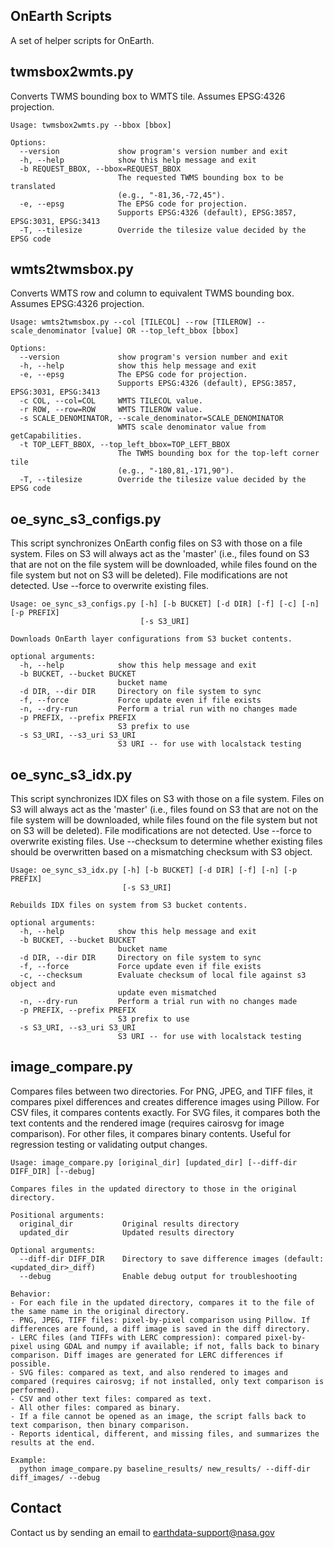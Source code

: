 ## OnEarth Scripts

A set of helper scripts for OnEarth.


## twmsbox2wmts.py

Converts TWMS bounding box to WMTS tile.  Assumes EPSG:4326 projection.

```
Usage: twmsbox2wmts.py --bbox [bbox]

Options:
  --version             show program's version number and exit
  -h, --help            show this help message and exit
  -b REQUEST_BBOX, --bbox=REQUEST_BBOX
                        The requested TWMS bounding box to be translated
                        (e.g., "-81,36,-72,45").
  -e, --epsg            The EPSG code for projection.
                        Supports EPSG:4326 (default), EPSG:3857, EPSG:3031, EPSG:3413
  -T, --tilesize        Override the tilesize value decided by the EPSG code
```

## wmts2twmsbox.py

Converts WMTS row and column to equivalent TWMS bounding box.  Assumes EPSG:4326 projection.

```
Usage: wmts2twmsbox.py --col [TILECOL] --row [TILEROW] --scale_denominator [value] OR --top_left_bbox [bbox]

Options:
  --version             show program's version number and exit
  -h, --help            show this help message and exit
  -e, --epsg            The EPSG code for projection.
                        Supports EPSG:4326 (default), EPSG:3857, EPSG:3031, EPSG:3413
  -c COL, --col=COL     WMTS TILECOL value.
  -r ROW, --row=ROW     WMTS TILEROW value.
  -s SCALE_DENOMINATOR, --scale_denominator=SCALE_DENOMINATOR
                        WMTS scale denominator value from getCapabilities.
  -t TOP_LEFT_BBOX, --top_left_bbox=TOP_LEFT_BBOX
                        The TWMS bounding box for the top-left corner tile
                        (e.g., "-180,81,-171,90").
  -T, --tilesize        Override the tilesize value decided by the EPSG code
```


## oe_sync_s3_configs.py

This script synchronizes OnEarth config files on S3 with those on a file system.
Files on S3 will always act as the 'master' (i.e., files found on S3 that are not on the file system 
will be downloaded, while files found on the file system but not on S3 will be deleted).
File modifications are not detected. Use --force to overwrite existing files.

```
Usage: oe_sync_s3_configs.py [-h] [-b BUCKET] [-d DIR] [-f] [-c] [-n] [-p PREFIX]
                             [-s S3_URI]

Downloads OnEarth layer configurations from S3 bucket contents.

optional arguments:
  -h, --help            show this help message and exit
  -b BUCKET, --bucket BUCKET
                        bucket name
  -d DIR, --dir DIR     Directory on file system to sync
  -f, --force           Force update even if file exists
  -n, --dry-run         Perform a trial run with no changes made
  -p PREFIX, --prefix PREFIX
                        S3 prefix to use
  -s S3_URI, --s3_uri S3_URI
                        S3 URI -- for use with localstack testing
```


## oe_sync_s3_idx.py

This script synchronizes IDX files on S3 with those on a file system.
Files on S3 will always act as the 'master' (i.e., files found on S3 that are not on the file system 
will be downloaded, while files found on the file system but not on S3 will be deleted).
File modifications are not detected. Use --force to overwrite existing files. Use --checksum to determine whether
existing files should be overwritten based on a mismatching checksum with S3 object.

```
Usage: oe_sync_s3_idx.py [-h] [-b BUCKET] [-d DIR] [-f] [-n] [-p PREFIX]
                         [-s S3_URI]

Rebuilds IDX files on system from S3 bucket contents.

optional arguments:
  -h, --help            show this help message and exit
  -b BUCKET, --bucket BUCKET
                        bucket name
  -d DIR, --dir DIR     Directory on file system to sync
  -f, --force           Force update even if file exists
  -c, --checksum        Evaluate checksum of local file against s3 object and 
                        update even mismatched
  -n, --dry-run         Perform a trial run with no changes made
  -p PREFIX, --prefix PREFIX
                        S3 prefix to use
  -s S3_URI, --s3_uri S3_URI
                        S3 URI -- for use with localstack testing
```

## image_compare.py

Compares files between two directories. For PNG, JPEG, and TIFF files, it compares pixel differences and creates difference images using Pillow. For CSV files, it compares contents exactly. For SVG files, it compares both the text contents and the rendered image (requires cairosvg for image comparison). For other files, it compares binary contents. Useful for regression testing or validating output changes.

```
Usage: image_compare.py [original_dir] [updated_dir] [--diff-dir DIFF_DIR] [--debug]

Compares files in the updated directory to those in the original directory.

Positional arguments:
  original_dir           Original results directory
  updated_dir            Updated results directory

Optional arguments:
  --diff-dir DIFF_DIR    Directory to save difference images (default: <updated_dir>_diff)
  --debug                Enable debug output for troubleshooting

Behavior:
- For each file in the updated directory, compares it to the file of the same name in the original directory.
- PNG, JPEG, TIFF files: pixel-by-pixel comparison using Pillow. If differences are found, a diff image is saved in the diff directory.
- LERC files (and TIFFs with LERC compression): compared pixel-by-pixel using GDAL and numpy if available; if not, falls back to binary comparison. Diff images are generated for LERC differences if possible.
- SVG files: compared as text, and also rendered to images and compared (requires cairosvg; if not installed, only text comparison is performed).
- CSV and other text files: compared as text.
- All other files: compared as binary.
- If a file cannot be opened as an image, the script falls back to text comparison, then binary comparison.
- Reports identical, different, and missing files, and summarizes the results at the end.

Example:
  python image_compare.py baseline_results/ new_results/ --diff-dir diff_images/ --debug

```

## Contact

Contact us by sending an email to
[earthdata-support@nasa.gov](mailto:earthdata-support@nasa.gov)
